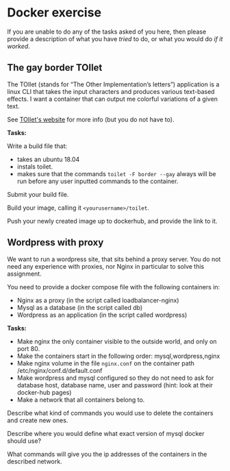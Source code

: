 # Docker exercise

If you are unable to do any of the tasks asked of you here, then please provide a description of what you have _tried_ to do, or what you would do _if it worked_.

## The gay border TOIlet

The TOIlet (stands for “The Other Implementation’s letters”) application is a linux CLI that takes the input characters and produces various text-based effects. I want a container that can output me colorful variations of a given text.

See [TOIlet's website](http://caca.zoy.org/wiki/toilet) for more info (but you do not have to).

**Tasks:**

Write a build file that:

* takes an ubuntu 18.04
* instals toilet.
* makes sure that the commands `toilet -F border --gay` always will be run before any user inputted commands to the container.

Submit your build file.

Build your image, calling it `<yourusername>/toilet`.

Push your newly created image up to dockerhub, and provide the link to it.

## Wordpress with proxy

We want to run a wordpress site, that sits behind a proxy server. You do not need any experience with proxies, nor Nginx in particular to solve this assignment.

You need to provide a docker compose file with the following containers in:

* Nginx as a proxy (in the script called loadbalancer-nginx)
* Mysql as a database (in the script called db)
* Wordpress as an application (in the script called wordpress)

**Tasks:**

* Make nginx the only container visible to the outside world, and only on port 80.
* Make the containers start in the following order: mysql,wordpress,nginx
* Make nginx volume in the file `nginx.conf` on the container path /etc/nginx/conf.d/default.conf
* Make wordpress and mysql configured so they do not need to ask for database host, database name, user and password (hint: look at their docker-hub pages)
* Make a network that all containers belong to.

Describe what kind of commands you would use to delete the containers and create new ones.

Describe where you would define what exact version of mysql docker should use?

What commands will give you the ip addresses of the containers in the described network.